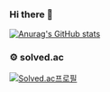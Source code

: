 ### Hi there 👋

<!--
**WonSeok-dd/WonSeok-dd** is a ✨ _special_ ✨ repository because its `README.md` (this file) appears on your GitHub profile.

Here are some ideas to get you started:

- 🔭 I’m currently working on ...
- 🌱 I’m currently learning ...
- 👯 I’m looking to collaborate on ...
- 🤔 I’m looking for help with ...
- 💬 Ask me about ...
- 📫 How to reach me: ...
- 😄 Pronouns: ...
- ⚡ Fun fact: ...
-->
[![Anurag's GitHub stats](https://github-readme-stats.vercel.app/api?username=WonSeok-dd&theme=vue)](https://github.com/anuraghazra/github-readme-stats)

### ⚙️ solved.ac
[![Solved.ac프로필](http://mazassumnida.wtf/api/v2/generate_badge?boj=cluejws)](https://solved.ac/cluejws)
